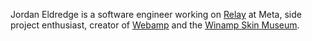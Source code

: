 Jordan Eldredge is a software engineer working on [Relay](https://relay.dev) at Meta, side project enthusiast, creator of [Webamp](https://webamp.org) and the [Winamp Skin Museum](https://skins.webamp.org).